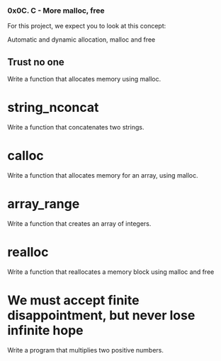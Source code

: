 ### 0x0C. C - More malloc, free
For this project, we expect you to look at this concept:

Automatic and dynamic allocation, malloc and free
## Trust no one
Write a function that allocates memory using malloc.

# string_nconcat
Write a function that concatenates two strings.

# calloc
Write a function that allocates memory for an array, using malloc.
# array_range
Write a function that creates an array of integers.

# realloc
Write a function that reallocates a memory block using malloc and free
# We must accept finite disappointment, but never lose infinite hope
Write a program that multiplies two positive numbers.

